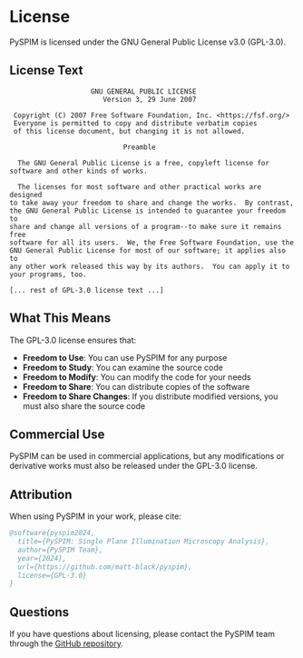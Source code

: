 # License

PySPIM is licensed under the GNU General Public License v3.0 (GPL-3.0).

## License Text

```
                    GNU GENERAL PUBLIC LICENSE
                       Version 3, 29 June 2007

 Copyright (C) 2007 Free Software Foundation, Inc. <https://fsf.org/>
 Everyone is permitted to copy and distribute verbatim copies
 of this license document, but changing it is not allowed.

                            Preamble

  The GNU General Public License is a free, copyleft license for
software and other kinds of works.

  The licenses for most software and other practical works are designed
to take away your freedom to share and change the works.  By contrast,
the GNU General Public License is intended to guarantee your freedom to
share and change all versions of a program--to make sure it remains free
software for all its users.  We, the Free Software Foundation, use the
GNU General Public License for most of our software; it applies also to
any other work released this way by its authors.  You can apply it to
your programs, too.

[... rest of GPL-3.0 license text ...]
```

## What This Means

The GPL-3.0 license ensures that:

- **Freedom to Use**: You can use PySPIM for any purpose
- **Freedom to Study**: You can examine the source code
- **Freedom to Modify**: You can modify the code for your needs
- **Freedom to Share**: You can distribute copies of the software
- **Freedom to Share Changes**: If you distribute modified versions, you must also share the source code

## Commercial Use

PySPIM can be used in commercial applications, but any modifications or derivative works must also be released under the GPL-3.0 license.

## Attribution

When using PySPIM in your work, please cite:

```bibtex
@software{pyspim2024,
  title={PySPIM: Single Plane Illumination Microscopy Analysis},
  author={PySPIM Team},
  year={2024},
  url={https://github.com/matt-black/pyspim},
  license={GPL-3.0}
}
```

## Questions

If you have questions about licensing, please contact the PySPIM team through the [GitHub repository](https://github.com/matt-black/pyspim). 